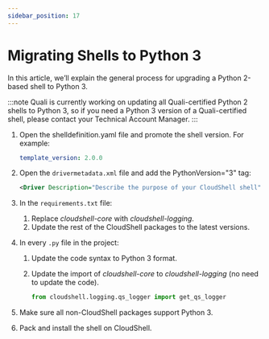 ```yaml
---
sidebar_position: 17
---
```


# Migrating Shells to Python 3

In this article, we’ll explain the general process for upgrading a Python 2-based shell to Python 3.

:::note
Quali is currently working on updating all Quali-certified Python 2 shells to Python 3, so if you need a Python 3 version of a Quali-certified shell, please contact your Technical Account Manager.
:::

1. Open the shelldefinition.yaml file and promote the shell version. For example:
    
    ```yaml
    template_version: 2.0.0
    ```
    
2. Open the `drivermetadata.xml` file and add the PythonVersion="3" tag:
    
    ```xml
    <Driver Description="Describe the purpose of your CloudShell shell" MainClass="driver.CloudService2Driver" Name="CloudService2Driver" Version="1.0.0" PythonVersion="3">
    ```
    
3. In the `requirements.txt` file:
    
    1. Replace *cloudshell-core* with *cloudshell-logging*.
    2. Update the rest of the CloudShell packages to the latest versions.
4. In every `.py` file in the project:
    
    1. Update the code syntax to Python 3 format.
        
    2. Update the import of *cloudshell-core* to *cloudshell-logging* (no need to update the code).
        
        ```python
        from cloudshell.logging.qs_logger import get_qs_logger
        ```
        
5. Make sure all non-CloudShell packages support Python 3.
    
6. Pack and install the shell on CloudShell.
